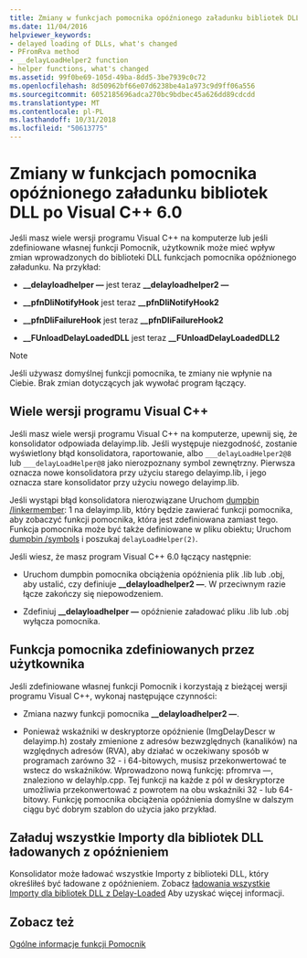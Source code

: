 ```yaml
---
title: Zmiany w funkcjach pomocnika opóźnionego załadunku bibliotek DLL po Visual C++ 6.0
ms.date: 11/04/2016
helpviewer_keywords:
- delayed loading of DLLs, what's changed
- PFromRva method
- __delayLoadHelper2 function
- helper functions, what's changed
ms.assetid: 99f0be69-105d-49ba-8dd5-3be7939c0c72
ms.openlocfilehash: 8d50962bf66e07d6238be4a1a973c9d9ff06a556
ms.sourcegitcommit: 6052185696adca270bc9bdbec45a626dd89cdcdd
ms.translationtype: MT
ms.contentlocale: pl-PL
ms.lasthandoff: 10/31/2018
ms.locfileid: "50613775"
---
```

# <a name="changes-in-the-dll-delayed-loading-helper-function-since-visual-c-60"></a>Zmiany w funkcjach pomocnika opóźnionego załadunku bibliotek DLL po Visual C++ 6.0

Jeśli masz wiele wersji programu Visual C++ na komputerze lub jeśli zdefiniowane własnej funkcji Pomocnik, użytkownik może mieć wpływ zmian wprowadzonych do biblioteki DLL funkcjach pomocnika opóźnionego załadunku. Na przykład:

- **__delayloadhelper —** jest teraz **__delayloadhelper2 —**

- **__pfnDliNotifyHook** jest teraz **__pfnDliNotifyHook2**

- **__pfnDliFailureHook** jest teraz **__pfnDliFailureHook2**

- **__FUnloadDelayLoadedDLL** jest teraz **__FUnloadDelayLoadedDLL2**

> [!NOTE]
>  Jeśli używasz domyślnej funkcji pomocnika, te zmiany nie wpłynie na Ciebie. Brak zmian dotyczących jak wywołać program łączący.

## <a name="multiple-versions-of-visual-c"></a>Wiele wersji programu Visual C++

Jeśli masz wiele wersji programu Visual C++ na komputerze, upewnij się, że konsolidator odpowiada delayimp.lib. Jeśli występuje niezgodność, zostanie wyświetlony błąd konsolidatora, raportowanie, albo `___delayLoadHelper2@8` lub `___delayLoadHelper@8` jako nierozpoznany symbol zewnętrzny. Pierwsza oznacza nowe konsolidatora przy użyciu starego delayimp.lib, i jego oznacza stare konsolidator przy użyciu nowego delayimp.lib.

Jeśli wystąpi błąd konsolidatora nierozwiązane Uruchom [dumpbin /linkermember](../../build/reference/linkermember.md): 1 na delayimp.lib, który będzie zawierać funkcji pomocnika, aby zobaczyć funkcji pomocnika, która jest zdefiniowana zamiast tego. Funkcja pomocnika może być także definiowane w pliku obiektu; Uruchom [dumpbin /symbols](../../build/reference/symbols.md) i poszukaj `delayLoadHelper(2)`.

Jeśli wiesz, że masz program Visual C++ 6.0 łączący następnie:

- Uruchom dumpbin pomocnika obciążenia opóźnienia plik .lib lub .obj, aby ustalić, czy definiuje **__delayloadhelper2 —**. W przeciwnym razie łącze zakończy się niepowodzeniem.

- Zdefiniuj **__delayloadhelper —** opóźnienie załadować pliku .lib lub .obj wyłącza pomocnika.

## <a name="user-defined-helper-function"></a>Funkcja pomocnika zdefiniowanych przez użytkownika

Jeśli zdefiniowane własnej funkcji Pomocnik i korzystają z bieżącej wersji programu Visual C++, wykonaj następujące czynności:

- Zmiana nazwy funkcji pomocnika **__delayloadhelper2 —**.

- Ponieważ wskaźniki w deskryptorze opóźnienie (ImgDelayDescr w delayimp.h) zostały zmienione z adresów bezwzględnych (kanalików) na względnych adresów (RVA), aby działać w oczekiwany sposób w programach zarówno 32 - i 64-bitowych, musisz przekonwertować te wstecz do wskaźników. Wprowadzono nową funkcję: pfromrva —, znaleziono w delayhlp.cpp. Tej funkcji na każde z pól w deskryptorze umożliwia przekonwertować z powrotem na obu wskaźniki 32 - lub 64-bitowy. Funkcję pomocnika obciążenia opóźnienia domyślne w dalszym ciągu być dobrym szablon do użycia jako przykład.

## <a name="load-all-imports-for-a-delay-loaded-dll"></a>Załaduj wszystkie Importy dla bibliotek DLL ładowanych z opóźnieniem

Konsolidator może ładować wszystkie Importy z biblioteki DLL, który określiłeś być ładowane z opóźnieniem. Zobacz [ładowania wszystkie Importy dla bibliotek DLL z Delay-Loaded](../../build/reference/loading-all-imports-for-a-delay-loaded-dll.md) Aby uzyskać więcej informacji.

## <a name="see-also"></a>Zobacz też

[Ogólne informacje funkcji Pomocnik](understanding-the-helper-function.md)